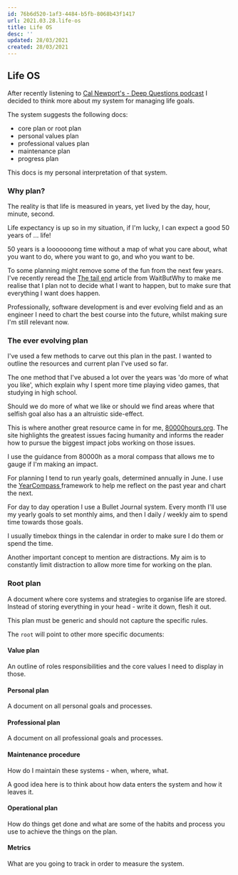 ```yaml
---
id: 76b6d520-1af3-4484-b5fb-8068b43f1417
url: 2021.03.28.life-os
title: Life OS
desc: ''
updated: 28/03/2021
created: 28/03/2021
---
```


## Life OS

After recently listening to [Cal Newport's - Deep Questions podcast](https://www.calnewport.com/podcast/) I decided to think more about my system for managing life goals. 

The system suggests the following docs:
* core plan or root plan
* personal values plan
* professional values plan
* maintenance plan
* progress plan

This docs is my personal interpretation of that system.

### Why plan?

The reality is that life is measured in years, yet lived by the day, hour, minute, second.

Life expectancy is up so in my situation, if I'm lucky, I can expect a good 50 years of ... life!

50 years is a looooooong time without a map of what you care about, what you want to do, where you want to go, and who you want to be.

To some planning might remove some of the fun from the next few years. I've recently reread the [The tail end](https://waitbutwhy.com/2015/12/the-tail-end.html) article from WaitButWhy to make me realise that I plan not to decide what I want to happen, but to make sure that everything I want does happen.

Professionally, software development is and ever evolving field and as an engineer I need to chart the best course into the future, whilst making sure I'm still relevant now.

### The ever evolving plan

I've used a few methods to carve out this plan in the past. I wanted to outline the resources and current plan I've used so far.

The one method that I've abused a lot over the years was 'do more of what you like', which explain why I spent more time playing video games, that studying in high school.

Should we do more of what we like or should we find areas where that selfish goal also has a an altruistic side-effect.

This is where another great resource came in for me, [80000hours.org](https://80000hours.org). The site highlights the greatest issues facing humanity and informs the reader how to pursue the biggest impact jobs working on those issues.

I use the guidance from 80000h as a moral compass that allows me to gauge if I'm making an impact.

For planning I tend to run yearly goals, determined annually in June. I use the [YearCompass ](https://yearcompass.com) framework to help me reflect on the past year and chart the next.

For day to day operation I use a Bullet Journal system. Every month I'll use my yearly goals to set monthly aims, and then I daily / weekly aim to spend time towards those goals.

I usually timebox things in the calendar in order to make sure I do them or spend the time.

Another important concept to mention are distractions. My aim is to constantly limit distraction to allow more time for working on the plan.

### Root plan

A document where core systems and strategies to organise life are stored. Instead of storing everything in your head - write it down, flesh it out.

This plan must be generic and should not capture the specific rules.

The `root` will point to other more specific documents:

#### Value plan

An outline of roles responsibilities and the core values I need to display in those.

#### Personal plan

A document on all personal goals and processes.

#### Professional plan

A document on all professional goals and processes.

#### Maintenance procedure

How do I maintain these systems - when, where, what.

A good idea here is to think about how data enters the system and how it leaves it.

#### Operational plan

How do things get done and what are some of the habits and process you use to achieve the things on the plan.

#### Metrics

What are you going to track in order to measure the system.